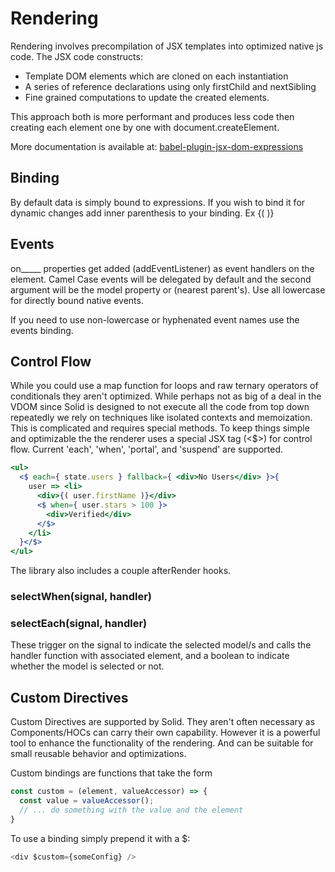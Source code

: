 # Rendering

Rendering involves precompilation of JSX templates into optimized native js code. The JSX code constructs:
* Template DOM elements which are cloned on each instantiation
* A series of reference declarations using only firstChild and nextSibling
* Fine grained computations to update the created elements.

This approach both is more performant and produces less code then creating each element one by one with document.createElement.

More documentation is available at: [babel-plugin-jsx-dom-expressions](https://github.com/ryansolid/babel-plugin-jsx-dom-expressions)

## Binding

By default data is simply bound to expressions. If you wish to bind it for dynamic changes add inner parenthesis to your binding. Ex {( )}

## Events

on_____ properties get added (addEventListener) as event handlers on the element. Camel Case events will be delegated by default and the second argument will be the model property or (nearest parent's). Use all lowercase for directly bound native events.

If you need to use non-lowercase or hyphenated event names use the events binding.

## Control Flow

While you could use a map function for loops and raw ternary operators of conditionals they aren't optimized. While perhaps not as big of a deal in the VDOM since Solid is designed to not execute all the code from top down repeatedly we rely on techniques like isolated contexts and memoization. This is complicated and requires special methods. To keep things simple and optimizable the the renderer uses a special JSX tag (<$>) for control flow. Current 'each', 'when', 'portal', and 'suspend' are supported.

```jsx
<ul>
  <$ each={ state.users } fallback={ <div>No Users</div> }>{
    user => <li>
      <div>{( user.firstName )}</div>
      <$ when={ user.stars > 100 }>
        <div>Verified</div>
      </$>
    </li>
  }</$>
</ul>
```

The library also includes a couple afterRender hooks.

### selectWhen(signal, handler)
### selectEach(signal, handler)

These trigger on the signal to indicate the selected model/s and calls the handler function with associated element, and a boolean to indicate whether the model is selected or not.

## Custom Directives

Custom Directives are supported by Solid. They aren't often necessary as Components/HOCs can carry their own capability. However it is a powerful tool to enhance the functionality of the rendering. And can be suitable for small reusable behavior and optimizations.

Custom bindings are functions that take the form
```js
const custom = (element, valueAccessor) => {
  const value = valueAccessor();
  // ... do something with the value and the element
}
```

To use a binding simply prepend it with a $:
```js
<div $custom={someConfig} />
```